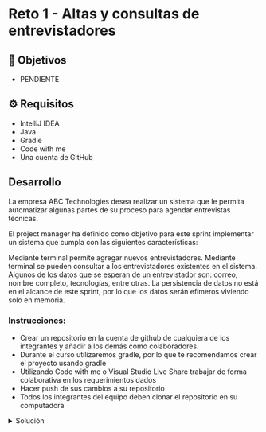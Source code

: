 # Reto 1 - Altas y consultas de entrevistadores

## :dart: Objetivos

- PENDIENTE

## ⚙ Requisitos

- IntelliJ IDEA
- Java
- Gradle
- Code with me
- Una cuenta de GitHub


## Desarrollo

La empresa ABC Technologies desea realizar un sistema que le permita automatizar algunas partes de su proceso para agendar entrevistas técnicas.

El project manager ha definido como objetivo para este sprint implementar un sistema que cumpla con las siguientes características:

Mediante terminal permite agregar nuevos entrevistadores.
Mediante terminal se pueden consultar a los entrevistadores existentes en el sistema.
Algunos de los datos que se esperan de un entrevistador son: correo, nombre completo, tecnologías, entre otras.
La persistencia de datos no está en el alcance de este sprint, por lo que los datos serán efímeros viviendo solo en memoria.

### Instrucciones:
- Crear un repositorio en la cuenta de github de cualquiera de los integrantes y añadir a los demás como colaboradores.
- Durante el curso utilizaremos gradle, por lo que te recomendamos crear el proyecto usando gradle
- Utilizando Code with me o Visual Studio Live Share trabajar de forma colaborativa en los requerimientos dados
- Hacer push de sus cambios a su repositorio
- Todos los integrantes del equipo deben clonar el repositorio en su computadora

<details>
  <summary>Solución</summary>

1. En nuestro menu mostramos las opciones para dar de alta y consultar un entrevistador.
2. En este archivo solo vive la logica del menu, dejando la logica propia del proceso de alta o consulta en nuestro archivo Interviewer.java
  
Menu.java

package com.test.interviewer;

import java.util.ArrayList;
import java.util.Scanner;

public class Menu {
    Scanner sc;

    public Menu() {
        sc = new Scanner(System.in);
        Interviewer.data = new ArrayList<Interviewer>();

        showMainMenu();
    }

    public void showMainMenu() {
        int option = 0;

        while (option != 3) {
            System.out.println("Seleccione la operacion a realizar:");
            System.out.println("1. Dar de alta un entrevistador");
            System.out.println("2. Consultar un entrevistador");
            System.out.println("3. Salir");

            option = sc.nextInt();
            sc.nextLine();

            switch (option) {
                case 1:
                    addInterviewer();
                    break;
                case 2:
                    searchInterviewer();
                    break;
            }
        }
        ;

        System.out.println("Programa terminado");
    }

    public void addInterviewer() {
        System.out.println("Ingrese el nombre del entrevistador: ");
        String name = sc.nextLine();
        System.out.println("Ingrese el apellido del entrevistador: ");
        String lastName = sc.nextLine();
        System.out.println("Ingrese el email del entrevistador: ");
        String email = sc.nextLine();
        System.out.println("El entrevistador se encuentra activo? (1=Si/2=No)");
        Boolean isActive = sc.nextInt() == 1;
        sc.nextLine();

        Interviewer interviewer = new Interviewer(name, lastName, email, isActive);
        interviewer.add();

        System.out.println(interviewer.toString());
    }

    public void searchInterviewer() {
        System.out.println("Ingrese el email del entrevistador a consultar:");
        String email = sc.nextLine();

        Interviewer interviewer = Interviewer.getByEmail(email);

        if (interviewer != null) {
            System.out.println("Entrevistador encontrado:");
            System.out.println(interviewer.toString());
        } else {
            System.out.println("Entrevistador no encontrado");
        }
    }

    public static void main(String[] args) {
        new Menu();
    }
}
Nuestro método save se encarga de guardar el nuevo entrevistador dentro del arreglo de entrevistadores.
El método getByEmail permite buscar entrevistadores existentes.
Interviewer.java

package com.test.interviewer;

import java.io.*;
import java.util.ArrayList;

public class Interviewer implements Serializable {
    static ArrayList<Interviewer> data;

    int id;
    String name;
    String lastName;
    String email;
    Boolean isActive;

    public Interviewer(
            String name,
            String lastName,
            String email,
            Boolean isActive
    ) {
        this.id = data.size() + 1;
        this.name = name;
        this.lastName = lastName;
        this.email = email;
        this.isActive = isActive;
    }

    public Interviewer add() {
        data.add(this);
        return this;
    }

    public void save(
            String name,
            String lastName,
            String email,
            Boolean isActive
    ) {
        if (!name.equals(""))
            this.name = name;

        if (!lastName.equals(""))
            this.lastName = lastName;

        if (!email.equals(""))
            this.email = email;

        this.isActive = isActive;

        data.add(this);
    }

    public static Interviewer getByEmail(String email) {
        for (Interviewer interviewer : data) {
            if (interviewer.email.equals(email))
                return interviewer;
        }

        return null;
    }

    @Override
    public String toString() {
        return "\nID: " + this.id +
                "\nName: " + this.name +
                "\nLast Name: " + this.lastName +
                "\nEmail: " + this.email +
                "\nIs Active: " + this.isActive + "\n";
    }
}

</details>
